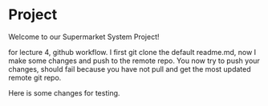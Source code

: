# Project
Welcome to our Supermarket System Project!

for lecture 4, github workflow. I first git clone the default readme.md, 
now I make some changes and push to the remote repo. You now try to push 
your changes, should fail because you have not pull and get the most 
updated remote git repo. 

Here is some changes for testing.
